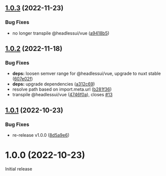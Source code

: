 ## [1.0.3](https://github.com/P4sca1/nuxt-headlessui/compare/v1.0.2...v1.0.3) (2022-11-23)


### Bug Fixes

* no longer transpile @headlessui/vue ([a9418b5](https://github.com/P4sca1/nuxt-headlessui/commit/a9418b51f97715dbc67c8cf4f1cdfbb276c428ce))

## [1.0.2](https://github.com/P4sca1/nuxt-headlessui/compare/v1.0.1...v1.0.2) (2022-11-18)


### Bug Fixes

* **deps:** loosen semver range for @headlessui/vue, upgrade to nuxt stable ([607e02f](https://github.com/P4sca1/nuxt-headlessui/commit/607e02feeecfdc5d3ee421643e6db3fd1fb716b7))
* **deps:** upgrade dependencies ([a312c69](https://github.com/P4sca1/nuxt-headlessui/commit/a312c69bf06cc7ff0abc15d8902c534efb4c37c2))
* resolve path based on import.meta.url ([b281f36](https://github.com/P4sca1/nuxt-headlessui/commit/b281f36e7d2f7a51cc6d4434d1ef441c9b5da78b))
* transpile @headlessui/vue ([4746f0a](https://github.com/P4sca1/nuxt-headlessui/commit/4746f0ac824a41e04a9852abef3669fde35361df)), closes [#13](https://github.com/P4sca1/nuxt-headlessui/issues/13)

## [1.0.1](https://github.com/P4sca1/nuxt-headlessui/compare/v1.0.0...v1.0.1) (2022-10-23)


### Bug Fixes

* re-release v1.0.0 ([8d5a9e6](https://github.com/P4sca1/nuxt-headlessui/commit/8d5a9e63356c6b3aa8f8a1a9e4eeaa29c1ee8b90))

# 1.0.0 (2022-10-23)

Initial release
